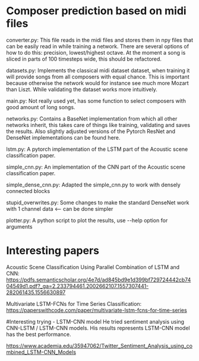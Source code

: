 # Composer prediction based on midi files

converter.py:
This file reads in the midi files and stores them in npy files that can be easily read in while training a network.
There are several options of how to do this: precision, lowest/highest octave.
At the moment a song is sliced in parts of 100 timesteps wide, this should be refactored.

datasets.py:
Implements the classical midi dataset dataset, when training it will provide songs from all composers with equal chance.
This is important because otherwise the network would for instance see much more Mozart than Liszt.
While validating the dataset works more intuitively.

main.py:
Not really used yet, has some function to select composers with good amount of long songs.

networks.py:
Contains a BaseNet implementation from which all other networks inherit, this takes care of things like training,
validating and saves the results.
Also slightly adjusted versions of the Pytorch ResNet and DenseNet implementations can be found here.

lstm.py:
A pytorch implementation of the LSTM part of the Acoustic scene classification paper.

simple_cnn.py:
An implementation of the CNN part of the Acoustic scene classification paper.

simple_dense_cnn.py:
Adapted the simple_cnn.py to work with densely connected blocks

stupid_overwrites.py:
Some changes to make the standard DenseNet work with 1 channel data <-- can be done simpler

plotter.py:
A python script to plot the results, use --help option for arguments


# Interesting papers

Acoustic Scene Classification Using Parallel Combination of LSTM and CNN:
https://pdfs.semanticscholar.org/4e7d/ad845bd9e1d399bf729724442cb7404549d1.pdf?_ga=2.233794461.2002662107.1557307441-282061435.1556630897

Multivariate LSTM-FCNs for Time Series Classification:
https://paperswithcode.com/paper/multivariate-lstm-fcns-for-time-series

#Interesting trying - LSTM-CNN model
He tried sentiment analysis using CNN-LSTM / LSTM-CNN models.
His results represents LSTM-CNN model has the best performance. 
 
https://www.academia.edu/35947062/Twitter_Sentiment_Analysis_using_combined_LSTM-CNN_Models
